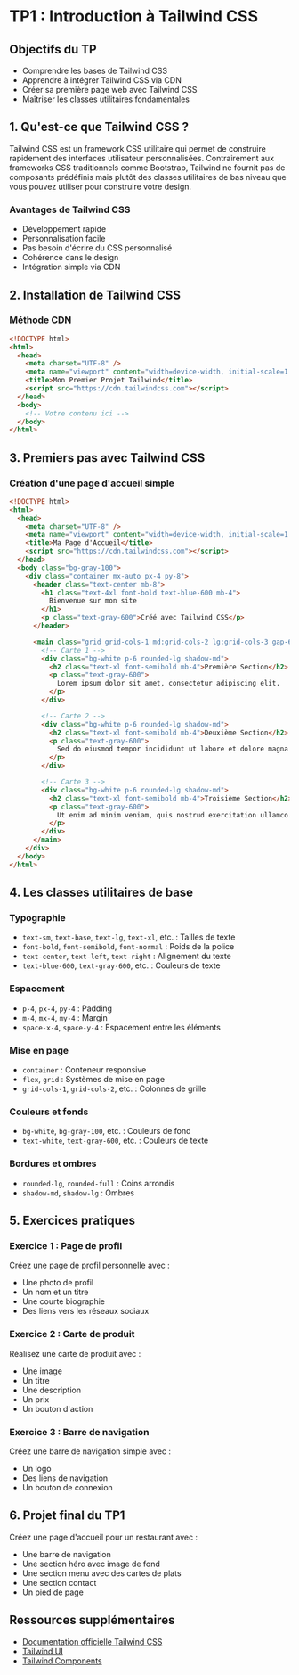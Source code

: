 # TP1 : Introduction à Tailwind CSS

## Objectifs du TP

- Comprendre les bases de Tailwind CSS
- Apprendre à intégrer Tailwind CSS via CDN
- Créer sa première page web avec Tailwind CSS
- Maîtriser les classes utilitaires fondamentales

## 1. Qu'est-ce que Tailwind CSS ?

Tailwind CSS est un framework CSS utilitaire qui permet de construire rapidement des interfaces utilisateur personnalisées. Contrairement aux frameworks CSS traditionnels comme Bootstrap, Tailwind ne fournit pas de composants prédéfinis mais plutôt des classes utilitaires de bas niveau que vous pouvez utiliser pour construire votre design.

### Avantages de Tailwind CSS

- Développement rapide
- Personnalisation facile
- Pas besoin d'écrire du CSS personnalisé
- Cohérence dans le design
- Intégration simple via CDN

## 2. Installation de Tailwind CSS

### Méthode CDN

```html
<!DOCTYPE html>
<html>
  <head>
    <meta charset="UTF-8" />
    <meta name="viewport" content="width=device-width, initial-scale=1.0" />
    <title>Mon Premier Projet Tailwind</title>
    <script src="https://cdn.tailwindcss.com"></script>
  </head>
  <body>
    <!-- Votre contenu ici -->
  </body>
</html>
```

## 3. Premiers pas avec Tailwind CSS

### Création d'une page d'accueil simple

```html
<!DOCTYPE html>
<html>
  <head>
    <meta charset="UTF-8" />
    <meta name="viewport" content="width=device-width, initial-scale=1.0" />
    <title>Ma Page d'Accueil</title>
    <script src="https://cdn.tailwindcss.com"></script>
  </head>
  <body class="bg-gray-100">
    <div class="container mx-auto px-4 py-8">
      <header class="text-center mb-8">
        <h1 class="text-4xl font-bold text-blue-600 mb-4">
          Bienvenue sur mon site
        </h1>
        <p class="text-gray-600">Créé avec Tailwind CSS</p>
      </header>

      <main class="grid grid-cols-1 md:grid-cols-2 lg:grid-cols-3 gap-6">
        <!-- Carte 1 -->
        <div class="bg-white p-6 rounded-lg shadow-md">
          <h2 class="text-xl font-semibold mb-4">Première Section</h2>
          <p class="text-gray-600">
            Lorem ipsum dolor sit amet, consectetur adipiscing elit.
          </p>
        </div>

        <!-- Carte 2 -->
        <div class="bg-white p-6 rounded-lg shadow-md">
          <h2 class="text-xl font-semibold mb-4">Deuxième Section</h2>
          <p class="text-gray-600">
            Sed do eiusmod tempor incididunt ut labore et dolore magna aliqua.
          </p>
        </div>

        <!-- Carte 3 -->
        <div class="bg-white p-6 rounded-lg shadow-md">
          <h2 class="text-xl font-semibold mb-4">Troisième Section</h2>
          <p class="text-gray-600">
            Ut enim ad minim veniam, quis nostrud exercitation ullamco.
          </p>
        </div>
      </main>
    </div>
  </body>
</html>
```

## 4. Les classes utilitaires de base

### Typographie

- `text-sm`, `text-base`, `text-lg`, `text-xl`, etc. : Tailles de texte
- `font-bold`, `font-semibold`, `font-normal` : Poids de la police
- `text-center`, `text-left`, `text-right` : Alignement du texte
- `text-blue-600`, `text-gray-600`, etc. : Couleurs de texte

### Espacement

- `p-4`, `px-4`, `py-4` : Padding
- `m-4`, `mx-4`, `my-4` : Margin
- `space-x-4`, `space-y-4` : Espacement entre les éléments

### Mise en page

- `container` : Conteneur responsive
- `flex`, `grid` : Systèmes de mise en page
- `grid-cols-1`, `grid-cols-2`, etc. : Colonnes de grille

### Couleurs et fonds

- `bg-white`, `bg-gray-100`, etc. : Couleurs de fond
- `text-white`, `text-gray-600`, etc. : Couleurs de texte

### Bordures et ombres

- `rounded-lg`, `rounded-full` : Coins arrondis
- `shadow-md`, `shadow-lg` : Ombres

## 5. Exercices pratiques

### Exercice 1 : Page de profil

Créez une page de profil personnelle avec :

- Une photo de profil
- Un nom et un titre
- Une courte biographie
- Des liens vers les réseaux sociaux

### Exercice 2 : Carte de produit

Réalisez une carte de produit avec :

- Une image
- Un titre
- Une description
- Un prix
- Un bouton d'action

### Exercice 3 : Barre de navigation

Créez une barre de navigation simple avec :

- Un logo
- Des liens de navigation
- Un bouton de connexion

## 6. Projet final du TP1

Créez une page d'accueil pour un restaurant avec :

- Une barre de navigation
- Une section héro avec image de fond
- Une section menu avec des cartes de plats
- Une section contact
- Un pied de page

## Ressources supplémentaires

- [Documentation officielle Tailwind CSS](https://tailwindcss.com/docs)
- [Tailwind UI](https://tailwindui.com/)
- [Tailwind Components](https://tailwindcomponents.com/)
